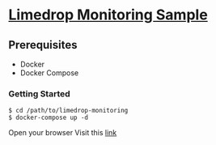 # [Limedrop Monitoring Sample](https://acloudguru.com/hands-on-labs/building-a-prometheus-console-template)


## Prerequisites
 - Docker
 - Docker Compose

### Getting Started

```shell
$ cd /path/to/limedrop-monitoring
$ docker-compose up -d
```

Open your browser
Visit this [link](http://localhost:9091/consoles/limedrop-web.html)
